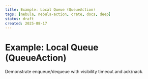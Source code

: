```yaml
---
title: Example: Local Queue (QueueAction)
tags: [nebula, nebula-action, crate, docs, deep]
status: draft
created: 2025-08-17
---
```


# Example: Local Queue (QueueAction)

Demonstrate enqueue/dequeue with visibility timeout and ack/nack.

